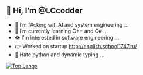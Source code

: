## 👋 Hi, I’m @LCcodder
- 👀 I’m f#cking wit' AI and system engineering ...
- 🌱 I’m currently learning C++ and C# ...
- 👁️ I'm interested in software engineering ...
- 👉 Worked on startup http://english.school1747.ru/
- 🐍 Hate python and dynamic typing ...


[![Top Langs](https://github-readme-stats.vercel.app/api/top-langs/?username=LCcodder&layout=compact)](https://github.com/LCcodder/github-readme-stats)

<!---
LCcodder/LCcodder is a ✨ special ✨ repository because its `README.md` (this file) appears on your GitHub profile.
You can click the Preview link to take a look at your changes.
--->
